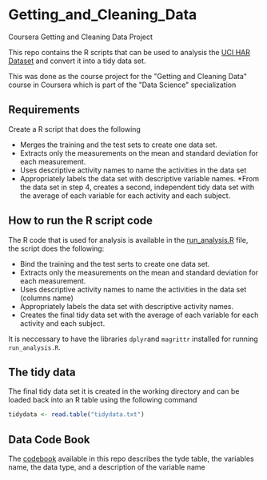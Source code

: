 Getting_and_Cleaning_Data
=========================

Coursera Getting and Cleaning Data Project

This repo contains the R scripts that can be used to analysis the [UCI HAR Dataset](http://archive.ics.uci.edu/ml/datasets/Human+Activity+Recognition+Using+Smartphones) and convert it into a tidy data set.

This was done as the course project for the "Getting and Cleaning Data" course in Coursera which is part of the "Data Science" specialization

## Requirements

Create a R script that does the following

* Merges the training and the test sets to create one data set.
* Extracts only the measurements on the mean and standard deviation for each measurement.
* Uses descriptive activity names to name the activities in the data set
* Appropriately labels the data set with descriptive variable names.
*From the data set in step 4, creates a second, independent tidy data set with the average of each variable for each activity and each subject.

## How to run the R script code

The R code that is used for analysis is available in the [run_analysis.R](run_analysis.R) file, the script does the following:

* Bind the training and the test serts to create one data set.
* Extracts only the measurements on the mean and standard deviation for each measurement.
* Uses descriptive activity names to name the activities in the data set (columns name)
* Appropriately labels the data set with descriptive activity names.
* Creates the final tidy data set with the average of each variable for each activity and each subject.

It is neccessary to have the libraries `dplyr`and `magrittr` installed for running `run_analysis.R`.

## The tidy data

The final tidy data set it is created in the working directory and can be loaded back into an R table using the following command
```R
tidydata <- read.table("tidydata.txt")
```
## Data Code Book

The [codebook](CodeBook.md) available in this repo describes the tyde table, the variables name, the data type, and a description of the variable name
